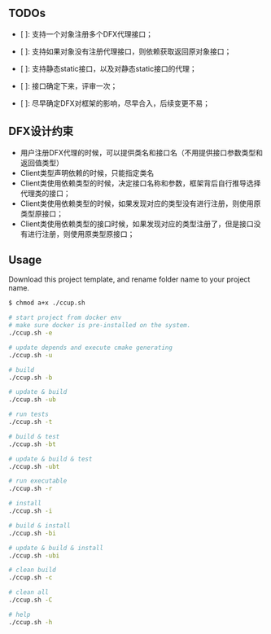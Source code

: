 ## TODOs

- [ ]: 支持一个对象注册多个DFX代理接口；
- [ ]: 支持如果对象没有注册代理接口，则依赖获取返回原对象接口；
- [ ]: 支持静态static接口，以及对静态static接口的代理；

- [ ]: 接口确定下来，评审一次；
- [ ]: 尽早确定DFX对框架的影响，尽早合入，后续变更不易；

## DFX设计约束

- 用户注册DFX代理的时候，可以提供类名和接口名（不用提供接口参数类型和返回值类型）
- Client类型声明依赖的时候，只能指定类名
- Client类使用依赖类型的时候，决定接口名称和参数，框架背后自行推导选择代理类的接口；
- Client类使用依赖类型的时候，如果发现对应的类型没有进行注册，则使用原类型原接口；
- Client类使用依赖类型的接口时候，如果发现对应的类型注册了，但是接口没有进行注册，则使用原类型原接口；

## Usage

Download this project template, and rename folder name to your project name.

```sh
$ chmod a+x ./ccup.sh

# start project from docker env
# make sure docker is pre-installed on the system.
./ccup.sh -e

# update depends and execute cmake generating
./ccup.sh -u

# build
./ccup.sh -b

# update & build
./ccup.sh -ub

# run tests
./ccup.sh -t

# build & test
./ccup.sh -bt

# update & build & test
./ccup.sh -ubt

# run executable
./ccup.sh -r

# install
./ccup.sh -i

# build & install
./ccup.sh -bi

# update & build & install
./ccup.sh -ubi

# clean build
./ccup.sh -c

# clean all
./ccup.sh -C

# help
./ccup.sh -h
```
